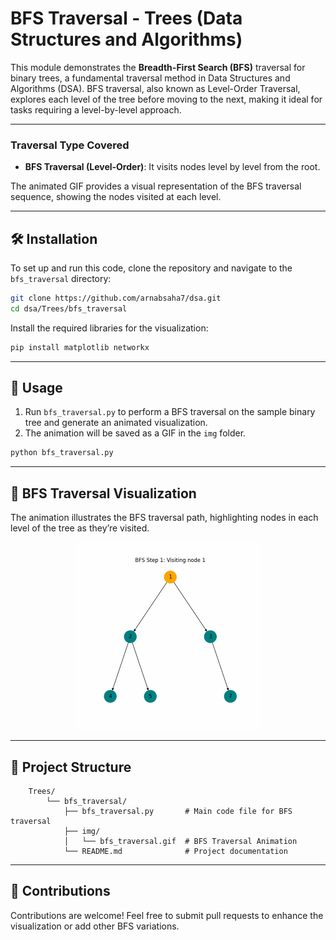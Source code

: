 # **BFS Traversal - Trees (Data Structures and Algorithms)**
This module demonstrates the **Breadth-First Search (BFS)** traversal for binary trees, a fundamental traversal method in Data Structures and Algorithms (DSA). BFS traversal, also known as Level-Order Traversal, explores each level of the tree before moving to the next, making it ideal for tasks requiring a level-by-level approach.

---
### Traversal Type Covered
- **BFS Traversal (Level-Order)**: It visits nodes level by level from the root.

The animated GIF provides a visual representation of the BFS traversal sequence, showing the nodes visited at each level.

---
## 🛠️ Installation

To set up and run this code, clone the repository and navigate to the `bfs_traversal` directory:

```bash
git clone https://github.com/arnabsaha7/dsa.git
cd dsa/Trees/bfs_traversal
```

Install the required libraries for the visualization:

```bash
pip install matplotlib networkx
```
---
## 🚀 Usage

1. Run `bfs_traversal.py` to perform a BFS traversal on the sample binary tree and generate an animated visualization.
2. The animation will be saved as a GIF in the `img` folder.

```bash
python bfs_traversal.py
```
---
## 🎥 BFS Traversal Visualization

The animation illustrates the BFS traversal path, highlighting nodes in each level of the tree as they’re visited.

<div align="center">
  <img src="img/bfs_traversal.gif" alt="BFS Traversal Animation" width="300"/>
</div>

---
## 📂 Project Structure

```plaintext
    Trees/
        └── bfs_traversal/
            ├── bfs_traversal.py       # Main code file for BFS traversal
            ├── img/
            │   └── bfs_traversal.gif  # BFS Traversal Animation
            └── README.md              # Project documentation
```

---
## 🤝 Contributions
Contributions are welcome! Feel free to submit pull requests to enhance the visualization or add other BFS variations.

